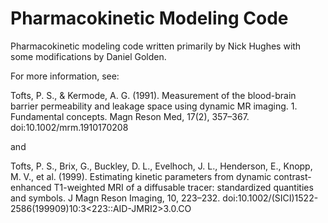 # Pharmacokinetic Modeling Code
Pharmacokinetic modeling code written primarily by Nick Hughes with some modifications by Daniel Golden.

For more information, see:

Tofts, P. S., & Kermode, A. G. (1991). Measurement of the blood-brain barrier permeability and leakage space using dynamic MR imaging. 1. Fundamental concepts. Magn Reson Med, 17(2), 357–367. doi:10.1002/mrm.1910170208

and

Tofts, P. S., Brix, G., Buckley, D. L., Evelhoch, J. L., Henderson, E., Knopp, M. V., et al. (1999). Estimating kinetic parameters from dynamic contrast-enhanced T1-weighted MRI of a diffusable tracer: standardized quantities and symbols. J Magn Reson Imaging, 10, 223–232. doi:10.1002/(SICI)1522-2586(199909)10:3<223::AID-JMRI2>3.0.CO
